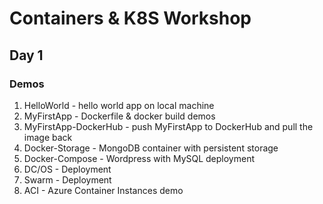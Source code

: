# Containers & K8S Workshop

## Day 1

### Demos

1. HelloWorld - hello world app on local machine
2. MyFirstApp - Dockerfile & docker build demos
3. MyFirstApp-DockerHub - push MyFirstApp to DockerHub and pull the image back
4. Docker-Storage - MongoDB container with persistent storage
5. Docker-Compose - Wordpress with MySQL deployment
6. DC/OS - Deployment
7. Swarm - Deployment
8. ACI - Azure Container Instances demo
